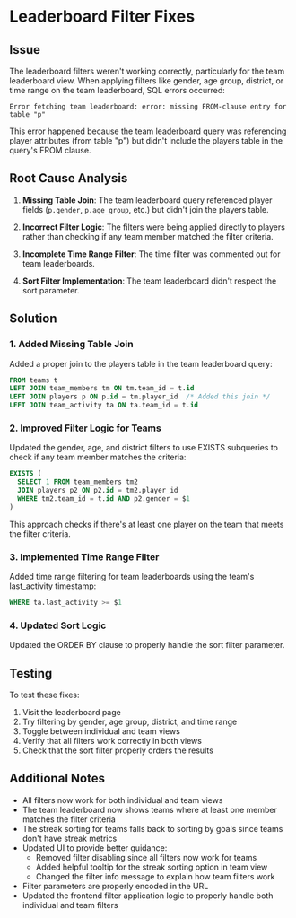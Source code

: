 # Leaderboard Filter Fixes

## Issue

The leaderboard filters weren't working correctly, particularly for the team leaderboard view. When applying filters like gender, age group, district, or time range on the team leaderboard, SQL errors occurred:

```
Error fetching team leaderboard: error: missing FROM-clause entry for table "p"
```

This error happened because the team leaderboard query was referencing player attributes (from table "p") but didn't include the players table in the query's FROM clause.

## Root Cause Analysis

1. **Missing Table Join**: The team leaderboard query referenced player fields (`p.gender`, `p.age_group`, etc.) but didn't join the players table.

2. **Incorrect Filter Logic**: The filters were being applied directly to players rather than checking if any team member matched the filter criteria.

3. **Incomplete Time Range Filter**: The time filter was commented out for team leaderboards.

4. **Sort Filter Implementation**: The team leaderboard didn't respect the sort parameter.

## Solution

### 1. Added Missing Table Join

Added a proper join to the players table in the team leaderboard query:

```sql
FROM teams t
LEFT JOIN team_members tm ON tm.team_id = t.id
LEFT JOIN players p ON p.id = tm.player_id  /* Added this join */
LEFT JOIN team_activity ta ON ta.team_id = t.id
```

### 2. Improved Filter Logic for Teams

Updated the gender, age, and district filters to use EXISTS subqueries to check if any team member matches the criteria:

```sql
EXISTS (
  SELECT 1 FROM team_members tm2
  JOIN players p2 ON p2.id = tm2.player_id
  WHERE tm2.team_id = t.id AND p2.gender = $1
)
```

This approach checks if there's at least one player on the team that meets the filter criteria.

### 3. Implemented Time Range Filter

Added time range filtering for team leaderboards using the team's last_activity timestamp:

```sql
WHERE ta.last_activity >= $1
```

### 4. Updated Sort Logic

Updated the ORDER BY clause to properly handle the sort filter parameter.

## Testing

To test these fixes:

1. Visit the leaderboard page
2. Try filtering by gender, age group, district, and time range
3. Toggle between individual and team views
4. Verify that all filters work correctly in both views
5. Check that the sort filter properly orders the results

## Additional Notes

- All filters now work for both individual and team views
- The team leaderboard now shows teams where at least one member matches the filter criteria
- The streak sorting for teams falls back to sorting by goals since teams don't have streak metrics
- Updated UI to provide better guidance:
  - Removed filter disabling since all filters now work for teams
  - Added helpful tooltip for the streak sorting option in team view
  - Changed the filter info message to explain how team filters work
- Filter parameters are properly encoded in the URL
- Updated the frontend filter application logic to properly handle both individual and team filters

